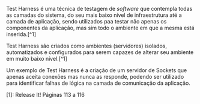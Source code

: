 Test Harness é uma técnica de testagem de *software* que contempla todas as camadas do sistema, do seu mais baixo nível de infraestrutura até a camada de aplicação, sendo utilizados paa testar não apenas os componentes da aplicação, mas sim todo o ambiente em que a mesma está inserida.[^1]

Test Harness são criados como ambientes (servidores) isolados, automatizados e configurados para serem capazes de alterar seu ambiente em muito baixo nível.[^1]

Um exemplo de Test Harness é a criação de um servidor de Sockets que apenas aceita conexões mas nunca as responde, podendo ser utilizado para identificar falhas de lógica na camada de comunicação da aplicação.

[1]: Release It! Páginas 113 a 116